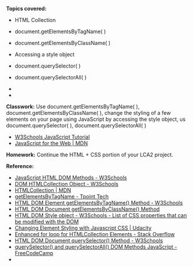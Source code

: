 **Topics covered:**
- HTML Collection
- document.getElementsByTagName( )
- document.getElementsByClassName( )
- Accessing a style object
- document.querySelector( )
- document.querySelectorAll( )
- 

- 
**Classwork:** Use document.getElementsByTagName( ), document.getElementsByClassName( ), change the styling of a few elements on your page using JavaScript by accessing the style object, us document.querySelector( ), document.querySelectorAll( )

- [W3Schools JavaScript Tutorial](https://www.w3schools.com/js/DEFAULT.asp)
- [JavaScript for the Web | MDN](https://developer.mozilla.org/en-US/docs/Learn_web_development/Getting_started/Your_first_website/Adding_interactivity)

**Homework:** Continue the HTML + CSS portion of your LCA2 project. 

**Reference:**
- [JavaScript HTML DOM Methods - W3Schools](https://www.w3schools.com/js/js_htmldom_methods.asp)
- [DOM HTMLCollection Object - W3Schools](https://www.w3schools.com/jsref/dom_obj_htmlcollection.asp)
- [HTMLCollection | MDN](https://developer.mozilla.org/en-US/docs/Web/API/HTMLCollection)
- [getElementsByTagName - Tpoint Tech](https://www.tpointtech.com/document-getElementsByTagName()-method)
- [HTML DOM Element getElementsByTagName() Method - W3Schools](https://www.w3schools.com/jsref/met_element_getelementsbytagname.asp)
- [HTML DOM Document getElementsByClassName() Method](https://www.w3schools.com/jsref/met_document_getelementsbyclassname.asp)
- [HTML DOM Style object - W3Schools - List of CSS properties that can be modified with the DOM](https://www.w3schools.com/jsref/dom_obj_style.asp)
- [Changing Element Styling with Javascript CSS | Udacity](https://www.udacity.com/blog/2021/06/javascript-css.html)
- [Enhanced for loop for HTMLCollection Elements - Stack Overflow](https://stackoverflow.com/questions/22754315/for-loop-for-htmlcollection-elements)
- [HTML DOM Document querySelector() Method - W3Schools](https://www.w3schools.com/jsref/met_document_queryselector.asp)
- [querySelector() and querySelectorAll() DOM Methods JavaScript - FreeCodeCamp](https://www.freecodecamp.org/news/queryselector-method-javascript/)
- []()


